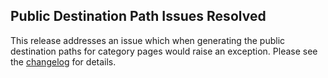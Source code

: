 <!--
template: articlepage
title: Trio v0.0.5
appendToTarget: true
category: releases
tag: v0.0.5
articleTitle: Trio v0.0.5
activeHeaderItem: 3
-->
## Public Destination Path Issues Resolved

This release addresses an issue which when generating the public destination paths for category pages would raise an exception. Please see the <a target="_blank" href="https://github.com/4awpawz/trio/tree/master#v005">changelog</a> for details.
<!-- end -->